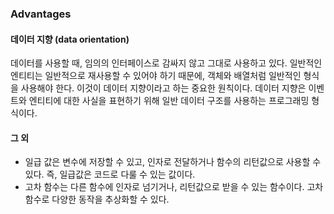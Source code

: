 ### Advantages

#### 데이터 지향 (data orientation)
데이터를 사용할 때, 임의의 인터페이스로 감싸지 않고 그대로 사용하고 있다. 일반적인 엔티티는 일반적으로 재사용할 수 있어야 하기 때문에, 객체와 배열처럼 일반적인 형식을 사용해야 한다. 이것이 데이터 지향이라고 하는 중요한 원칙이다. 데이터 지향은 이벤트와 엔티티에 대한 사실을 표현하기 위해 일반 데이터 구조를 사용하는 프로그래밍 형식이다.

#### 그 외
- 일급 값은 변수에 저장할 수 있고, 인자로 전달하거나 함수의 리턴값으로 사용할 수 있다. 즉, 일급값은 코드로 다룰 수 있는 값이다.
- 고차 함수는 다른 함수에 인자로 넘기거나, 리턴값으로 받을 수 있는 함수이다. 고차 함수로 다양한 동작을 추상화할 수 있다.